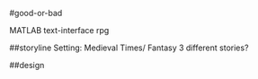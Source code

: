 #good-or-bad

MATLAB text-interface rpg

##storyline
Setting: Medieval Times/ Fantasy
3 different stories?


##design
